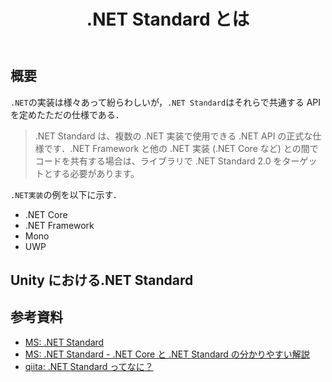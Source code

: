 ﻿---
title: .NET Standard とは
categories: [C#]
tags:
  - C#
  - .NET
---

## 概要

`.NET`の実装は様々あって紛らわしいが，`.NET Standard`はそれらで共通する API を定めたただの仕様である．

> .NET Standard は、複数の .NET 実装で使用できる .NET API の正式な仕様です．.NET Framework と他の .NET 実装 (.NET Core など) との間でコードを共有する場合は、ライブラリで .NET Standard 2.0 をターゲットとする必要があります。

`.NET実装`の例を以下に示す．

- .NET Core
- .NET Framework
- Mono
- UWP

##

## Unity における.NET Standard

## 参考資料

- [MS: .NET Standard](https://learn.microsoft.com/ja-jp/dotnet/standard/net-standard?tabs=net-standard-1-0)
- [MS: .NET Standard - .NET Core と .NET Standard の分かりやすい解説](https://learn.microsoft.com/ja-jp/archive/msdn-magazine/2017/september/net-standard-demystifying-net-core-and-net-standard)
- [qiita: .NET Standard ってなに？](https://qiita.com/shuhey/items/f1e3c03c724d54cec9bf)
